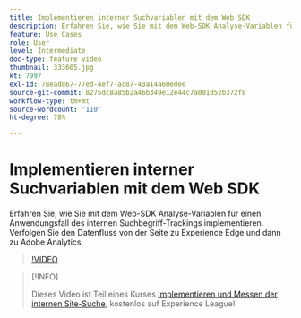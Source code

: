 ```yaml
---
title: Implementieren interner Suchvariablen mit dem Web SDK
description: Erfahren Sie, wie Sie mit dem Web-SDK Analyse-Variablen für einen Anwendungsfall des internen Suchbegriff-Trackings implementieren. Verfolgen Sie den Datenfluss von der Seite zu Experience Edge und dann zu Adobe Analytics.
feature: Use Cases
role: User
level: Intermediate
doc-type: feature video
thumbnail: 333605.jpg
kt: 7997
exl-id: 78ead867-77ed-4ef7-ac87-43a14a60edee
source-git-commit: 8275dc8a85b2a46b349e12e44c7a001d52b372f8
workflow-type: tm+mt
source-wordcount: '110'
ht-degree: 78%

---
```


# Implementieren interner Suchvariablen mit dem Web SDK

Erfahren Sie, wie Sie mit dem Web-SDK Analyse-Variablen für einen Anwendungsfall des internen Suchbegriff-Trackings implementieren. Verfolgen Sie den Datenfluss von der Seite zu Experience Edge und dann zu Adobe Analytics.

>[!VIDEO](https://video.tv.adobe.com/v/333605/?quality=12&learn=on)

>[!INFO]
>
> Dieses Video ist Teil eines Kurses [Implementieren und Messen der internen Site-Suche](https://experienceleague.adobe.com/?recommended=Analytics-U-1-2021.1.search), kostenlos auf Experience League!